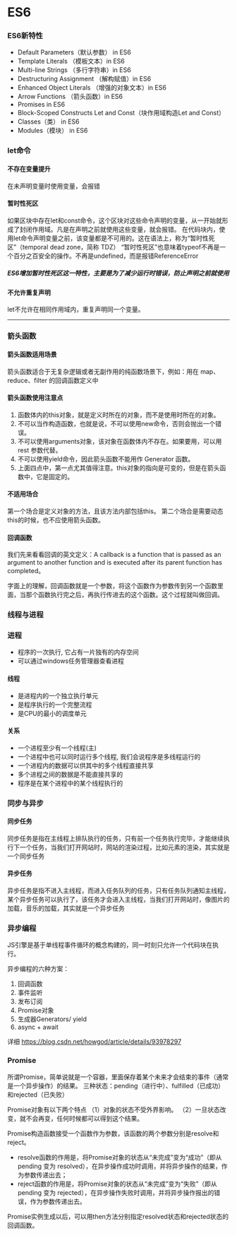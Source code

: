 # ES6

### ES6新特性
- Default Parameters（默认参数） in ES6
- Template Literals （模板文本）in ES6
- Multi-line Strings （多行字符串）in ES6
- Destructuring Assignment （解构赋值）in ES6
- Enhanced Object Literals （增强的对象文本）in ES6
- Arrow Functions （箭头函数）in ES6
- Promises in ES6
- Block-Scoped Constructs Let and Const（块作用域构造Let and Const）
- Classes（类） in ES6
- Modules（模块） in ES6


### let命令
#### 不存在变量提升
在未声明变量时使用变量，会报错

#### 暂时性死区
如果区块中存在let和const命令，这个区块对这些命令声明的变量，从一开始就形成了封闭作用域。凡是在声明之前就使用这些变量，就会报错。
在代码块内，使用let命令声明变量之前，该变量都是不可用的。这在语法上，称为“暂时性死区”（temporal dead zone，简称 TDZ）
“暂时性死区”也意味着typeof不再是一个百分之百安全的操作。不再是undefined，而是报错ReferenceError
##### ES6增加暂时性死区这一特性，主要是为了减少运行时错误，防止声明之前就使用

#### 不允许重复声明
let不允许在相同作用域内，重复声明同一个变量。


------------



### 箭头函数
#### 箭头函数适用场景
箭头函数适合于无复杂逻辑或者无副作用的纯函数场景下，例如：用在 map、reduce、filter 的回调函数定义中

#### 箭头函数使用注意点
1. 函数体内的this对象，就是定义时所在的对象，而不是使用时所在的对象。
2. 不可以当作构造函数，也就是说，不可以使用new命令，否则会抛出一个错误。
3. 不可以使用arguments对象，该对象在函数体内不存在。如果要用，可以用 rest 参数代替。
4. 不可以使用yield命令，因此箭头函数不能用作 Generator 函数。
5. 上面四点中，第一点尤其值得注意。this对象的指向是可变的，但是在箭头函数中，它是固定的。

#### 不适用场合
第一个场合是定义对象的方法，且该方法内部包括this。
第二个场合是需要动态this的时候，也不应使用箭头函数。

#### 回调函数
我们先来看看回调的英文定义：A callback is a function that is passed as an argument to another function and is executed after its parent function has completed。

字面上的理解，回调函数就是一个参数，将这个函数作为参数传到另一个函数里面，当那个函数执行完之后，再执行传进去的这个函数。这个过程就叫做回调。

### 线程与进程
### 进程
- 程序的一次执行, 它占有一片独有的内存空间
- 可以通过windows任务管理器查看进程
#### 线程
- 是进程内的一个独立执行单元
- 是程序执行的一个完整流程
- 是CPU的最小的调度单元
#### 关系
- 一个进程至少有一个线程(主)
- 一个进程中也可以同时运行多个线程, 我们会说程序是多线程运行的
- 一个进程内的数据可以供其中的多个线程直接共享
- 多个进程之间的数据是不能直接共享的
- 程序是在某个进程中的某个线程执行的



### 同步与异步
#### 同步任务
同步任务是指在主线程上排队执行的任务，只有前一个任务执行完毕，才能继续执行下一个任务，当我们打开网站时，网站的渲染过程，比如元素的渲染，其实就是一个同步任务

#### 异步任务
异步任务是指不进入主线程，而进入任务队列的任务，只有任务队列通知主线程，某个异步任务可以执行了，该任务才会进入主线程，当我们打开网站时，像图片的加载，音乐的加载，其实就是一个异步任务


### 异步编程
JS引擎是基于单线程事件循环的概念构建的，同一时刻只允许一个代码块在执行。

异步编程的六种方案：
1. 回调函数
2. 事件监听
3. 发布订阅
4. Promise对象
5. 生成器Generators/ yield
6. async + await

详细 https://blog.csdn.net/howgod/article/details/93978297

### Promise
所谓Promise，简单说就是一个容器，里面保存着某个未来才会结束的事件（通常是一个异步操作）的结果。
三种状态：pending（进行中）、fulfilled（已成功）和rejected（已失败）

Promise对象有以下两个特点
（1）对象的状态不受外界影响。
（2）一旦状态改变，就不会再变，任何时候都可以得到这个结果。

Promise构造函数接受一个函数作为参数，该函数的两个参数分别是resolve和reject。
- resolve函数的作用是，将Promise对象的状态从“未完成”变为“成功”（即从 pending 变为 resolved），在异步操作成功时调用，并将异步操作的结果，作为参数传递出去；
- reject函数的作用是，将Promise对象的状态从“未完成”变为“失败”（即从 pending 变为 rejected），在异步操作失败时调用，并将异步操作报出的错误，作为参数传递出去。

Promise实例生成以后，可以用then方法分别指定resolved状态和rejected状态的回调函数。










